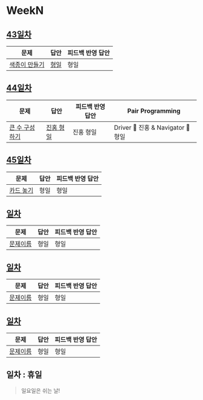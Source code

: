 # WeekN

## [43일차](Day43)

| 문제                                                  | 답안                        | 피드백 반영 답안 |
| ----------------------------------------------------- | --------------------------- | ---------------- |
| [색종이 만들기](https://www.acmicpc.net/problem/2630) | [형일](Day43/bj2630_jhi.js) | 형일             |

## [44일차](Day44)

| 문제                 | 답안      | 피드백 반영 답안 | Pair Programming                   |
| -------------------- | --------- | ---------------- | ---------------------------------- |
| [큰 수 구성하기](https://www.acmicpc.net/problem/18511) | [진홍 형일](Day44/bj18511_kjhjhi.js) | 진홍 형일        | Driver 🚗 진홍 & Navigator 🧭 형일 |

## [45일차](Day45)

| 문제                 | 답안 | 피드백 반영 답안 |
| -------------------- | ---- | ---------------- |
| [카드 놓기](https://www.acmicpc.net/problem/5568) | 형일 | 형일             |

## [일차](Day)

| 문제                 | 답안 | 피드백 반영 답안 |
| -------------------- | ---- | ---------------- |
| [문제이름](문제링크) | 형일 | 형일             |

## [일차](Day)

| 문제                 | 답안 | 피드백 반영 답안 |
| -------------------- | ---- | ---------------- |
| [문제이름](문제링크) | 형일 | 형일             |

## [일차](Day)

| 문제                 | 답안 | 피드백 반영 답안 |
| -------------------- | ---- | ---------------- |
| [문제이름](문제링크) | 형일 | 형일             |

## 일차 : 휴일

> 일요일은 쉬는 날!
